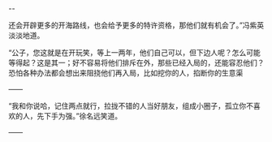 --

还会开辟更多的开海路线，也会给予更多的特许资格，那他们就有机会了。”冯紫英淡淡地道。

“公子，您这就是在开玩笑，等上一两年，他们自己可以，但下边人呢？怎么可能等得起？这是其一；好不容易将他们排斥在外，那些已经入局的，还能容忍他们？恐怕各种办法都会想出来阻挠他们再入局，比如挖你的人，掐断你的生意渠

——

“我和你说哈，记住两点就行，拉拢不错的人当好朋友，组成小圈子，孤立你不喜欢的人，先下手为强。”徐名远笑道。

——

